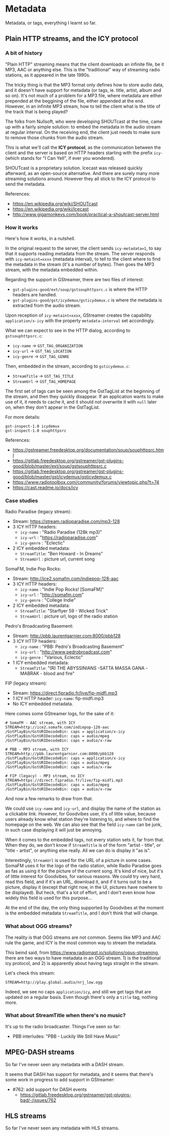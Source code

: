 Metadata
========

Metadata, or tags, everything I learnt so far.



## Plain HTTP streams, and the ICY protocol

### A bit of history

"Plain HTTP" streaming means that the client downloads an infinite file,
be it MP3, AAC or anything else. This is the "traditional" way of streaming
radio stations, as it appeared in the late 1990s.

The tricky thing is that the MP3 format only defines how to store audio data,
and it doesn't have support for metadata (or tags, ie. title, artist, album and
so on).  It's not much of a problem for a MP3 file, where metadata are either
prepended at the beggining of the file, either appended at the end. However, in
an infinite MP3 stream, how to tell the client what is the title of the track
that is being played?

The folks from Nullsoft, who were developing SHOUTcast at the time, came up
with a fairly simple solution: to embed the metadata in the audio stream at
regular interval. On the receiving end, the client just needs to make sure to
remove those chunks from the audio stream.

This is what we'll call the **ICY protocol**, as the communication between the
client and the server is based on HTTP headers starting with the prefix `icy-`
(which stands for "I Can Yell", if ever you wondered).

SHOUTcast is a proprietary solution. Icecast was released quickly afterward, as
an open-source alternative. And there are surely many more streaming solutions
around. However they all stick to the ICY protocol to send the metadata.

References:
- <https://en.wikipedia.org/wiki/SHOUTcast>
- <https://en.wikipedia.org/wiki/Icecast>
- <http://www.gigamonkeys.com/book/practical-a-shoutcast-server.html>

### How it works

Here's how it works, in a nutshell.

In the original request to the server, the client sends `icy-metadata=1`, to
say that it supports reading metadata from the stream. The server responds with
`icy-metaint=xxxx` (metadata interval), to tell to the client where to find the
metadata in the stream (it's a number of bytes). Then goes the MP3 stream, with
the metadata embedded within.

Regarding the support in GStreamer, there are two files of interest:
- `gst-plugins-good/ext/soup/gstsouphttpsrc.c` is where the HTTP headers are
  handled.
- `gst-plugins-good/gst/icydemux/gsticydemux.c` is where the metadata is
  extracted from the audio stream.

Upon reception of `icy-metaint=xxxx`, GStreamer creates the capability
`application/x-icy` with the property `metadata-interval` set accordingly.

What we can expect to see in the HTTP dialog, according to `gstsouphttpsrc.c`:
- `icy-name`  → `GST_TAG_ORGANIZATION`
- `icy-url`   → `GST_TAG_LOCATION`
- `icy-genre` → `GST_TAG_GENRE`

Then, embedded in the stream, according to `gsticydemux.c`:
- `StreamTitle` → `GST_TAG_TITLE`
- `StreamUrl`   → `GST_TAG_HOMEPAGE`

The first set of tags can be seen among the GstTagList at the beginning of
the stream, and then they quickly disappear. If an application wants to make
use of it, it needs to cache it, and it should not overwrite it with `null`
later on, when they don't appear in the GstTagList.

For more details:

    gst-inspect-1.0 icydemux
    gst-inspect-1.0 souphttpsrc

References:
- <https://gstreamer.freedesktop.org/documentation/soup/souphttpsrc.html>
- <https://gitlab.freedesktop.org/gstreamer/gst-plugins-good/blob/master/ext/soup/gstsouphttpsrc.c>
- <https://gitlab.freedesktop.org/gstreamer/gst-plugins-good/blob/master/gst/icydemux/gsticydemux.c>
- <https://www.radiotoolbox.com/community/forums/viewtopic.php?t=74>
- <https://cast.readme.io/docs/icy>

### Case studies

Radio Paradise (legacy stream):
- Stream: <https://stream.radioparadise.com/mp3-128>
- 3 ICY HTTP headers:
  - `icy-name`  : "Radio Paradise (128k mp3)"
  - `icy-url`   : "https://radioparadise.com"
  - `icy-genre` : "Eclectic"
- 2 ICY embedded metadata:
  - `StreamTitle`: "Ben Howard - In Dreams"
  - `StreamUrl`  : picture url, current song

SomaFM, Indie Pop Rocks:
- Stream: <http://ice2.somafm.com/indiepop-128-aac>
- 3 ICY HTTP headers:
  - `icy-name`  : "Indie Pop Rocks! [SomaFM]"
  - `icy-url`   : "http://somafm.com"
  - `icy-genre` : "College Indie"
- 2 ICY embedded metadata:
  - `StreamTitle`: "Starflyer 59 - Wicked Trick"
  - `StreamUrl`  : picture url, logo of the radio station

Pedro's Broadcasting Basement:
- Stream: <http://pbb.laurentgarnier.com:8000/pbb128>
- 3 ICY HTTP headers:
  - `icy-name`  : "PBB: Pedro's Broadcasting Basement"
  - `icy-url`   : "http://www.pedrobroadcast.com"
  - `icy-genre` : "Various, Eclectic"
- 1 ICY embedded metadata:
  - `StreamTitle`: "(R) THE ABYSSINIANS -SATTA MASSA GANA -MABRAK - blood and fire"

FIP (legacy stream):
- Stream: <https://direct.fipradio.fr/live/fip-midfi.mp3>
- 1 ICY HTTP header: `icy-name`: fip-midfi.mp3
- No ICY embedded metadata.

Here comes some GStreamer logs, for the sake of it:

    # SomaFM - AAC stream, with ICY
    STREAM=http://ice2.somafm.com/indiepop-128-aac
    /GstPlayBin/GstURIDecodeBin: caps = application/x-icy
    /GstPlayBin/GstURIDecodeBin: caps = audio/mpeg
    /GstPlayBin/GstURIDecodeBin: caps = audio/x-raw

    # PBB - MP3 stream, with ICY
    STREAM=http://pbb.laurentgarnier.com:8000/pbb128
    /GstPlayBin/GstURIDecodeBin: caps = application/x-icy
    /GstPlayBin/GstURIDecodeBin: caps = audio/mpeg
    /GstPlayBin/GstURIDecodeBin: caps = audio/x-raw

    # FIP (legacy) - MP3 stream, no ICY
    STREAM=https://direct.fipradio.fr/live/fip-midfi.mp3
    /GstPlayBin/GstURIDecodeBin: caps = audio/mpeg
    /GstPlayBin/GstURIDecodeBin: caps = audio/x-raw

And now a few remarks to draw from that.

We could use `icy-name` and `icy-url`, and display the name of the station as
a clickable link. However, for Goodvibes user, it's of little value, because
users already know what station they're listening to, and where to find the
homepage on the web. We can also see that the field `icy-name` can be junk,
in such case displaying it will just be annoying.

When it comes to the embedded tags, not every station sets it, far from that.
When they do, we don't know if `StreamTitle` is of the form "artist - title",
or "title - artist", or anything else really. All we can do is display it "as
is".

Interestingly, `StreamUrl` is used for the URL of a picture in some cases.
SomaFM uses it for the logo of the radio station, while Radio Paradise goes as
fas as using it for the picture of the current song. It's kind of nice, but
it's of little interest for Goodvibes, for various reasons. We could try very
hard, read this field, and if it's an URL, download it, and if it turns out to
be a picture, display it (except that right now, in the UI, pictures have
nowhere to be displayed). But heck, that's a lot of effort, and I don't even
know how widely this field is used for this purpose...

At the end of the day, the only thing supported by Goodvibes at the moment
is the embedded metadata `StreamTitle`, and I don't think that will change.

### What about OGG streams?

The reality is that OGG streams are not common. Seems like MP3 and AAC rule the
game, and ICY is the most common way to stream the metadata.

This beind said, from <https://www.radiomast.io/solutions/opus-streaming>,
there are two ways to have metadata in an OGG stream. 1) is the traditional
icy protocol, and 2) is apparently about having tags straight in the stream.

Let's check this stream:

    STREAM=http://play.global.audio/nrj_low.ogg

Indeed, we see no caps `application/icy`, and still we get tags that are
updated on a regular basis. Even though there's only a `title` tag, nothing
more.

### What about StreamTitle when there's no music?

It's up to the radio broadcaster. Things I've seen so far:

- PBB interludes: "PBB - Luckily We Still Have Music"



## MPEG-DASH streams

So far I've never seen any metadata with a DASH stream.

It seems that DASH has support for metadata, and it seems that there's some
work in progress to add support in GStreamer:
- #762: add support for DASH events
  - <https://gitlab.freedesktop.org/gstreamer/gst-plugins-bad/-/issues/762>



## HLS streams

So far I've never seen any metadata with HLS streams.
